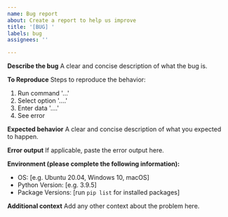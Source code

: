 ```yaml
---
name: Bug report
about: Create a report to help us improve
title: '[BUG] '
labels: bug
assignees: ''

---
```


**Describe the bug**
A clear and concise description of what the bug is.

**To Reproduce**
Steps to reproduce the behavior:
1. Run command '...'
2. Select option '....'
3. Enter data '....'
4. See error

**Expected behavior**
A clear and concise description of what you expected to happen.

**Error output**
If applicable, paste the error output here.

**Environment (please complete the following information):**
 - OS: [e.g. Ubuntu 20.04, Windows 10, macOS]
 - Python Version: [e.g. 3.9.5]
 - Package Versions: [run `pip list` for installed packages]

**Additional context**
Add any other context about the problem here.
